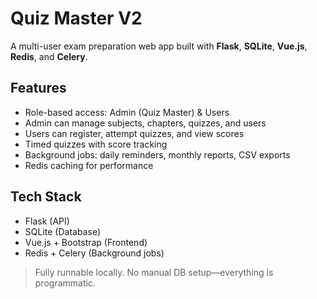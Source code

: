# Quiz Master V2

A multi-user exam preparation web app built with **Flask**, **SQLite**, **Vue.js**, **Redis**, and **Celery**.

##  Features

- Role-based access: Admin (Quiz Master) & Users
- Admin can manage subjects, chapters, quizzes, and users
- Users can register, attempt quizzes, and view scores
- Timed quizzes with score tracking
- Background jobs: daily reminders, monthly reports, CSV exports
- Redis caching for performance

##  Tech Stack

- Flask (API)
- SQLite (Database)
- Vue.js + Bootstrap (Frontend)
- Redis + Celery (Background jobs)

> Fully runnable locally. No manual DB setup—everything is programmatic.

